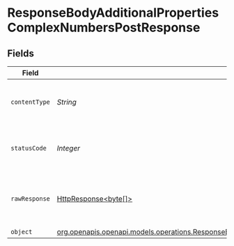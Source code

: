# ResponseBodyAdditionalPropertiesComplexNumbersPostResponse


## Fields

| Field                                                                                                                                                                                              | Type                                                                                                                                                                                               | Required                                                                                                                                                                                           | Description                                                                                                                                                                                        |
| -------------------------------------------------------------------------------------------------------------------------------------------------------------------------------------------------- | -------------------------------------------------------------------------------------------------------------------------------------------------------------------------------------------------- | -------------------------------------------------------------------------------------------------------------------------------------------------------------------------------------------------- | -------------------------------------------------------------------------------------------------------------------------------------------------------------------------------------------------- |
| `contentType`                                                                                                                                                                                      | *String*                                                                                                                                                                                           | :heavy_check_mark:                                                                                                                                                                                 | HTTP response content type for this operation                                                                                                                                                      |
| `statusCode`                                                                                                                                                                                       | *Integer*                                                                                                                                                                                          | :heavy_check_mark:                                                                                                                                                                                 | HTTP response status code for this operation                                                                                                                                                       |
| `rawResponse`                                                                                                                                                                                      | [HttpResponse<byte[]>](https://docs.oracle.com/en/java/javase/11/docs/api/java.net.http/java/net/http/HttpResponse.html)                                                                           | :heavy_check_mark:                                                                                                                                                                                 | Raw HTTP response; suitable for custom response parsing                                                                                                                                            |
| `object`                                                                                                                                                                                           | [org.openapis.openapi.models.operations.ResponseBodyAdditionalPropertiesComplexNumbersPostResponseBody](../../models/operations/ResponseBodyAdditionalPropertiesComplexNumbersPostResponseBody.md) | :heavy_minus_sign:                                                                                                                                                                                 | OK                                                                                                                                                                                                 |